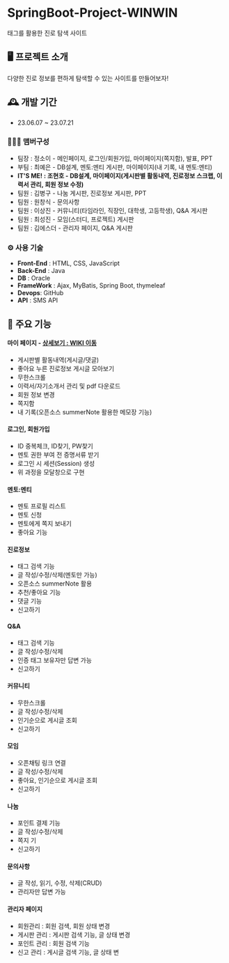 # SpringBoot-Project-WINWIN
태그를 활용한 진로 탐색 사이트


## 🖥️ 프로젝트 소개
다양한 진로 정보를 편하게 탐색할 수 있는 사이트를 만들어보자!
<br>

## 🕰️ 개발 기간
* 23.06.07 ~ 23.07.21

### 🧑‍🤝‍🧑 맴버구성
 - 팀장 : 정소이 - 메인페이지, 로그인/회원가입, 마이페이지(쪽지함), 발표, PPT
 - 부팀 : 최예은 - DB설계, 멘토:멘티 게시판, 마이페이지(내 기록, 내 멘토:멘티)
 - **IT'S ME! : 조현호 - DB설계, 마이페이지(게시판별 활동내역, 진로정보 스크랩, 이력서 관리, 회원 정보 수정)**
 - 팀원 : 김병구 - 나눔 게시판, 진로정보 게시판, PPT
 - 팀원 : 원창식 - 문의사항
 - 팀원 : 이상진 - 커뮤니티(타임라인, 직장인, 대학생, 고등학생), Q&A 게시판
 - 팀원 : 최성진 - 모임(스터디, 프로젝트) 게시판
 - 팀원 : 김에스더 - 관리자 페이지, Q&A 게시판

### ⚙️ 사용 기술
- **Front-End** : HTML, CSS, JavaScript
- **Back-End** : Java
- **DB** : Oracle
- **FrameWork** : Ajax, MyBatis, Spring Boot, thymeleaf
- **Devops**: GitHub
- **API** : SMS API

## 📌 주요 기능
#### 마이 페이지 - <a href="https://github.com/hyunowkd/winwin/wiki/%EC%A3%BC%EC%9A%94-%EA%B8%B0%EB%8A%A5-%EC%86%8C%EA%B0%9C(%EB%A7%88%EC%9D%B4%ED%8E%98%EC%9D%B4%EC%A7%80)">상세보기 : WIKI 이동</a>
- 게시판별 활동내역(게시글/댓글)
- 좋아요 누른 진로정보 게시글 모아보기
- 무한스크롤
- 이력서/자기소개서 관리 및 pdf 다운로드
- 회원 정보 변경
- 쪽지함
- 내 기록(오픈소스 summerNote 활용한 메모장 기능)

#### 로그인, 회원가입
- ID 중복체크, ID찾기, PW찾기
- 멘토 권한 부여 전 증명서류 받기
- 로그인 시 세션(Session) 생성
- 위 과정을 모달창으로 구현

#### 멘토:멘티
- 멘토 프로필 리스트
- 멘토 신청
- 멘토에게 쪽지 보내기
- 좋아요 기능
  
#### 진로정보
- 태그 검색 기능
- 글 작성/수정/삭제(멘토만 가능)
- 오픈소스 summerNote 활용
- 추천/좋아요 기능
- 댓글 기능
- 신고하기

#### Q&A
- 태그 검색 기능
- 글 작성/수정/삭제
- 인증 태그 보유자만 답변 가능
- 신고하기

#### 커뮤니티
- 무한스크롤
- 글 작성/수정/삭제
- 인기순으로 게시글 조회
- 신고하기

#### 모임
- 오픈채팅 링크 연결
- 글 작성/수정/삭제
- 좋아요, 인기순으로 게시글 조회
- 신고하기

#### 나눔
- 포인트 결제 기능
- 글 작성/수정/삭제
- 쪽지 기
- 신고하기
  
#### 문의사항
- 글 작성, 읽기, 수정, 삭제(CRUD)
- 관리자만 답변 가능

#### 관리자 페이지 
- 회원관리 : 회원 검색, 회원 상태 변경
- 게시판 관리 : 게시판 검색 기능, 글 상태 변경
- 포인트 관리 : 회원 검색 기능
- 신고 관리 : 게시글 검색 기능, 글 상태 변
